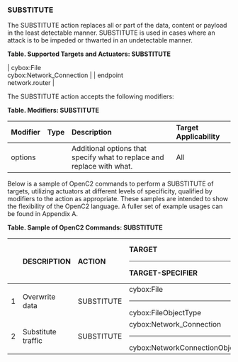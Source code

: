 ### SUBSTITUTE
The SUBSTITUTE action replaces all or part of the data, content or payload in the least detectable manner.
SUBSTITUTE is used in cases where an attack is to be impeded or thwarted in an undetectable manner.

**Table. Supported Targets and Actuators: SUBSTITUTE**

| cybox:File<br>cybox:Network_Connection |  | endpoint<br>network.router | 

The SUBSTITUTE action accepts the following modifiers:

**Table. Modifiers: SUBSTITUTE**

| Modifier | Type | Description | Target Applicability | 
| :--- | :--- | :--- | :--- | 
| options |  | Additional options that specify what to replace and replace with what. | All | 

Below is a sample of OpenC2 commands to perform a SUBSTITUTE of targets, utilizing actuators at different levels of specificity, qualified by modifiers to the action as appropriate. These samples are intended to show the flexibility of the OpenC2 language. A fuller set of example usages can be found in Appendix A.

**Table. Sample of OpenC2 Commands: SUBSTITUTE**

|  | DESCRIPTION | ACTION | TARGET<hr>TARGET-SPECIFIER | ACTUATOR<hr>ACTUATOR-SPECIFIER | MODIFIER | 
| :--- | :--- | :--- | :--- | :--- | :--- | 
| 1 | Overwrite data | SUBSTITUTE | cybox:File<hr>cybox:FileObjectType | endpoint<hr>(optional) | options | 
| 2 | Substitute traffic | SUBSTITUTE | cybox:Network_Connection<hr>cybox:NetworkConnectionObjectType | network.router<hr>(optional) | options | 
